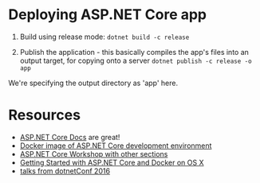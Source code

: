 # Deploying ASP.NET Core app

1. Build using release mode:
```dotnet build -c release```

1. Publish the application - this basically compiles the app's files into an output target, for copying onto a server
```dotnet publish -c release -o app```

We're specifying the output directory as 'app' here.

# Resources

- [ASP.NET Core Docs](https://docs.asp.net/en/latest/intro.html) are great!
- [Docker image of ASP.NET Core development environment](https://hub.docker.com/r/wyntuition/aspnetcore-development-env/)
- [ASP.NET Core Workshop with other sections](https://github.com/DamianEdwards/aspnetcore-workshop/tree/master/Labs)
- [Getting Started with ASP.NET Core and Docker on OS X](https://www.excella.com/insights/getting-started-with-docker-and-net-core-on-os-x)
- [talks from dotnetConf 2016](https://channel9.msdn.com/Events/dotnetConf/2016)

